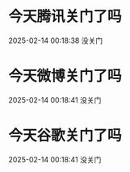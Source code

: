 # 今天腾讯关门了吗

2025-02-14 00:18:38 没关门

# 今天微博关门了吗

2025-02-14 00:18:41 没关门

# 今天谷歌关门了吗

2025-02-14 00:18:41 没关门

